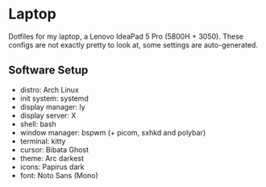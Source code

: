 # Laptop

Dotfiles for my laptop, a Lenovo IdeaPad 5 Pro (5800H + 3050).
These configs are not exactly pretty to look at, some settings are auto-generated.

## Software Setup

- distro: Arch Linux
- init system: systemd
- display manager: ly
- display server: X
- shell: bash
- window manager: bspwm (+ picom, sxhkd and polybar)
- terminal: kitty
- cursor: Bibata Ghost
- theme: Arc darkest
- icons: Papirus dark
- font: Noto Sans (Mono)
